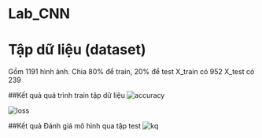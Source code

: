 # Lab_CNN

# Tập dữ liệu (dataset)
Gồm 1191 hình ảnh.
Chia 80% để train, 20% để test
X_train có 952
X_test có 239

##Kết quả quá trình train tập dữ liệu
![accuracy](https://user-images.githubusercontent.com/63358031/112755798-82005800-900c-11eb-952f-d3d4cd4ff374.png)

![loss](https://user-images.githubusercontent.com/63358031/112755801-83ca1b80-900c-11eb-8b82-7c145d9ac0e9.png)

##Kết quả
Đánh giá mô hình qua tập test
![kq](https://user-images.githubusercontent.com/63358031/112755806-89bffc80-900c-11eb-9f2d-64aa4267dfbc.png)
